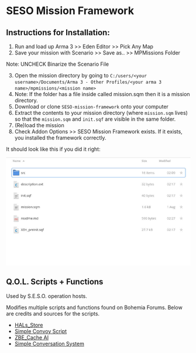 # SESO Mission Framework
## Instructions for Installation:

1. Run and load up Arma 3 >> Eden Editor >> Pick Any Map
1. Save your mission with Scenario >> Save as.. >> MPMissions Folder

Note: UNCHECK Binarize the Scenario File

3. Open the mission directory by going to `C:/users/<your username>/Documents/Arma 3 - Other Profiles/<your arma 3 name>/mpmissions/<mission name>`
1. Note: If the folder has a file inside called mission.sqm then it is a mission directory.
1. Download or clone `SESO-mission-framework` onto your computer
1. Extract the contents to your mission directory (where `mission.sqm` lives) so that the `mission.sqm` and `init.sqf` are visible in the same folder.
1. (Re)load the mission
1. Check Addon Options >> SESO Mission Framework exists. If it exists, you installed the framework correctly.

It should look like this if you did it right:

![Folder structure](image.jpg)

## Q.O.L. Scripts + Functions

Used by S.E.S.O. operation hosts.

Modifies multiple scripts and functions found on Bohemia Forums. Below are credits and sources for the scripts.

* [HALs_Store](https://github.com/HallyG/HALs_Store)
* [Simple Convoy Script](https://forums.bohemia.net/forums/topic/226608-simple-convoy-script-release)
* [ZBE_Cache AI](https://forums.bohemia.net/forums/topic/169772-zbe_cache-ai-vehicle-caching-scriptaddon/)
* [Simple Conversation System](https://forums.bohemia.net/forums/topic/165511-spin-off-release-simple-conversation-system/)
